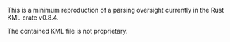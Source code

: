 This is a minimum reproduction of a parsing oversight currently in the Rust KML crate v0.8.4.

The contained KML file is not proprietary.
